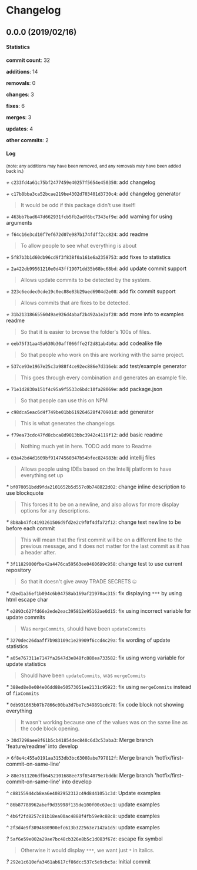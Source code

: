 # Changelog
## 0.0.0 (2019/02/16)
#### Statistics
**commit count**: 32

**additions**: 14

**removals**: 0

**changes**: 3

**fixes**: 6

**merges**: 3

**updates**: 4

**other commits**: 2

#### Log
<small>(note: any additions may have been removed, and any removals may have been added back in.)</small>

*+* `c233fd4a61c75bf2477459e40257f5654e450350`: add changelog

*+* `c17b8bba3ca52bcae219be4302d703401d3730c4`: add changelog generator
> It would be odd if this package didn't use itself!                    

*+* `463bb7bad647d662931fcb5fb2adf6bc7343ef9e`: add warning for using arguments

*+* `f64c16e3cd10f7ef672d07e987b174fdff2cc824`: add readme
> To allow people to see what everything is about

*+* `5f87b3b1d60db96cd9f3f838f0a161e6a2358753`: add fixes to statistics

*+* `2a422db99561210e0d43ff19071dd35b68bc68bd`: add update commit support
> Allows update commits to be detected by the system.

*+* `223c6ecdec0cde19c0ec88e83b29aed6904d2e08`: add fix commit support
> Allows commits that are fixes to be detected.

*+* `31b2131866556049ae926d4abaf2b492a1e2af28`: add more info to examples readme
> So that it is easier to browse the folder's 100s of files.

*+* `eeb75f31aa45a630b30aff066ffe2f2d81ab4b0a`: add codealike file
> So that people who work on this are working with the same project.

*+* `537ce93e1967e25c3a988f4ce92ec886e7d316eb`: add test/example generator
> This goes through every combination and generates an example file.

*+* `71e1d2830a151f4c95a9f5533c6bdc10fa28069e`: add package.json
> So that people can use this on NPM

*+* `c98dca5eac6d4f749be01bb619264628f470901d`: add generator
> This is what generates the changelogs

*+* `f79ea73cdc47fd8cbca8d9013bbc3942c4119f12`: add basic readme
> Nothing much yet in here. TODO add more to Readme

*+* `03a42bd4d1609bf91474560347b54bfec824983b`: add intellij files
> Allows people using IDEs based on the Intellij platform to have everything set up

*&ast;* `bf070051bdd9fda2101652b5d557c0b748822d02`: change inline description to use blockquote
> This forces it to be on a newline, and also allows for more display options for any descriptions.

*&ast;* `8b8ab47fc4193261506d9fd2e2c9f0f4dfa72f12`: change text newline to be before each commit
> This will mean that the first commit will be on a different line to the previous message, and it does not matter for the last commit as it has a header after.

*&ast;* `3f11829000fba42a4476ca59563ee0460689c958`: change test to use current repository
> So that it doesn't give away TRADE SECRETS 🤐

*&ast;* `d2ed1a36ef1b094c6b94758ab169af21970ac315`: fix displaying `***` by using html escape char

*&ast;* `e2893c627fd66e2ede2eac395812e95162ae0d15`: fix using incorrect variable for update commits
> Was `mergeCommits`, should have been `updateCommits`

*&ast;* `3270dec26daaff7b983109c1e29909f6ccd4c29a`: fix wording of update statistics

*&ast;* `a05e767311e7147fa2647d3e848fc880ea733582`: fix using wrong variable for update statistics
> Should have been `updateCommits`, was `mergeCommits`

*&ast;* `388ed8e0e084e06dd88e50573051ee2131c95923`: fix using `mergeCommits` instead of `fixCommits`

*&ast;* `0db931663b07b7866c00ba3d7be7c349891cdc78`: fix code block not showing everything
> It wasn't working because one of the values was on the same line as the code block opening.

*>* `30d7298aee8f61b5cb41854dec840c6d3c53aba3`: Merge branch 'feature/readme' into develop

*>* `6f8e4c455a0191aa3153db3bc63008abe797812f`: Merge branch 'hotfix/first-commit-on-same-line'

*>* `88e7611206dfb6452101688ee73f854079e7bddb`: Merge branch 'hotfix/first-commit-on-same-line' into develop

*^* `c88155944cb8ea6e4082952312c49d8441051c3d`: Update examples

*^* `86b87788962abef9d35998f135de100f00c63ec1`: update examples

*^* `4b6f2fd8257c01b18ea00ac4888f4fb59e9c88c8`: update examples

*^* `2f3d4e9f3094680900efc613b322563e7142a1d5`: update examples

*?* `5af6e59e002a29ae7bc48cb326e8b5c1d083f67d`: escape fix symbol
> Otherwise it would display `***`, we want just `*` in italics.

*?* `292e1c610efa3461ab617cf86dcc537c5e9cbc5a`: Initial commit

